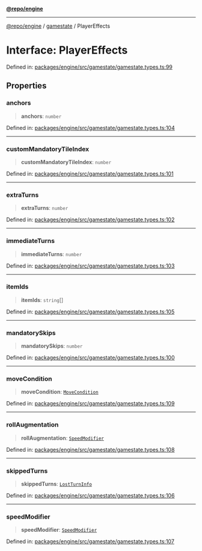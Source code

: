 [**@repo/engine**](../../README.md)

---

[@repo/engine](../../modules.md) / [gamestate](../README.md) / PlayerEffects

# Interface: PlayerEffects

Defined in: [packages/engine/src/gamestate/gamestate.types.ts:99](https://github.com/alexqguo/drinking-board-game-v3/blob/4f69b8a1b2b5f97159c705ca0c84ae01560eec1b/packages/engine/src/gamestate/gamestate.types.ts#L99)

## Properties

### anchors

> **anchors**: `number`

Defined in: [packages/engine/src/gamestate/gamestate.types.ts:104](https://github.com/alexqguo/drinking-board-game-v3/blob/4f69b8a1b2b5f97159c705ca0c84ae01560eec1b/packages/engine/src/gamestate/gamestate.types.ts#L104)

---

### customMandatoryTileIndex

> **customMandatoryTileIndex**: `number`

Defined in: [packages/engine/src/gamestate/gamestate.types.ts:101](https://github.com/alexqguo/drinking-board-game-v3/blob/4f69b8a1b2b5f97159c705ca0c84ae01560eec1b/packages/engine/src/gamestate/gamestate.types.ts#L101)

---

### extraTurns

> **extraTurns**: `number`

Defined in: [packages/engine/src/gamestate/gamestate.types.ts:102](https://github.com/alexqguo/drinking-board-game-v3/blob/4f69b8a1b2b5f97159c705ca0c84ae01560eec1b/packages/engine/src/gamestate/gamestate.types.ts#L102)

---

### immediateTurns

> **immediateTurns**: `number`

Defined in: [packages/engine/src/gamestate/gamestate.types.ts:103](https://github.com/alexqguo/drinking-board-game-v3/blob/4f69b8a1b2b5f97159c705ca0c84ae01560eec1b/packages/engine/src/gamestate/gamestate.types.ts#L103)

---

### itemIds

> **itemIds**: `string`[]

Defined in: [packages/engine/src/gamestate/gamestate.types.ts:105](https://github.com/alexqguo/drinking-board-game-v3/blob/4f69b8a1b2b5f97159c705ca0c84ae01560eec1b/packages/engine/src/gamestate/gamestate.types.ts#L105)

---

### mandatorySkips

> **mandatorySkips**: `number`

Defined in: [packages/engine/src/gamestate/gamestate.types.ts:100](https://github.com/alexqguo/drinking-board-game-v3/blob/4f69b8a1b2b5f97159c705ca0c84ae01560eec1b/packages/engine/src/gamestate/gamestate.types.ts#L100)

---

### moveCondition

> **moveCondition**: [`MoveCondition`](MoveCondition.md)

Defined in: [packages/engine/src/gamestate/gamestate.types.ts:109](https://github.com/alexqguo/drinking-board-game-v3/blob/4f69b8a1b2b5f97159c705ca0c84ae01560eec1b/packages/engine/src/gamestate/gamestate.types.ts#L109)

---

### rollAugmentation

> **rollAugmentation**: [`SpeedModifier`](SpeedModifier.md)

Defined in: [packages/engine/src/gamestate/gamestate.types.ts:108](https://github.com/alexqguo/drinking-board-game-v3/blob/4f69b8a1b2b5f97159c705ca0c84ae01560eec1b/packages/engine/src/gamestate/gamestate.types.ts#L108)

---

### skippedTurns

> **skippedTurns**: [`LostTurnInfo`](LostTurnInfo.md)

Defined in: [packages/engine/src/gamestate/gamestate.types.ts:106](https://github.com/alexqguo/drinking-board-game-v3/blob/4f69b8a1b2b5f97159c705ca0c84ae01560eec1b/packages/engine/src/gamestate/gamestate.types.ts#L106)

---

### speedModifier

> **speedModifier**: [`SpeedModifier`](SpeedModifier.md)

Defined in: [packages/engine/src/gamestate/gamestate.types.ts:107](https://github.com/alexqguo/drinking-board-game-v3/blob/4f69b8a1b2b5f97159c705ca0c84ae01560eec1b/packages/engine/src/gamestate/gamestate.types.ts#L107)
